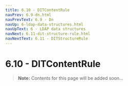 ```yaml
---
title: 6.10 - DITContentRule
navPrev: 6.9-dn.html
navPrevText: 6.9 - Dn
navUp: 6-ldap-data-structures.html
navUpText: 6 - LDAP data structures
navNext: 6.11-dit-structure-rule.html
navNextText: 6.11 - DITStructureRule
---
```


# 6.10 - DITContentRule

>**Note:** Contents for this page will be added soon...
